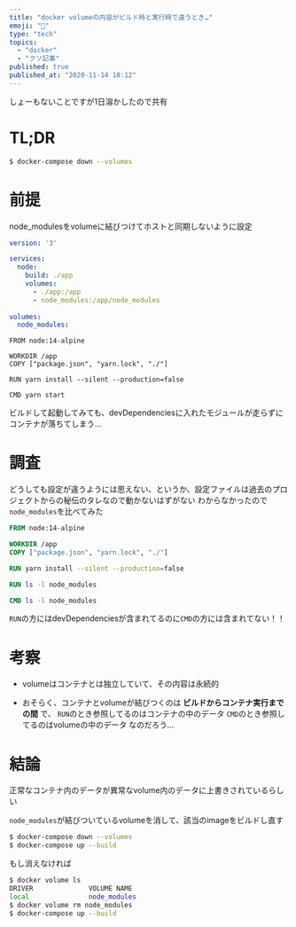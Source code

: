 ```yaml
---
title: "docker volumeの内容がビルド時と実行時で違うとき…"
emoji: "🛌"
type: "tech"
topics:
  - "docker"
  - "クソ記事"
published: true
published_at: "2020-11-14 18:12"
---
```


しょーもないことですが1日溶かしたので共有

# TL;DR
```sh
$ docker-compose down --volumes
```

# 前提
node_modulesをvolumeに結びつけてホストと同期しないように設定

```yml:docker-compose.yml
version: '3'

services:
  node:
    build: ./app
    volumes:
      - ./app:/app
      - node_modules:/app/node_modules
      
volumes:
  node_modules:
```

```dockerfile:dockerfile
FROM node:14-alpine

WORKDIR /app
COPY ["package.json", "yarn.lock", "./"]

RUN yarn install --silent --production=false

CMD yarn start
```

ビルドして起動してみても、devDependenciesに入れたモジュールが走らずにコンテナが落ちてしまう…

# 調査
どうしても設定が違うようには思えない、というか、設定ファイルは過去のプロジェクトからの秘伝のタレなので動かないはずがない
わからなかったので`node_modules`を比べてみた

```dockerfile
FROM node:14-alpine

WORKDIR /app
COPY ["package.json", "yarn.lock", "./"]

RUN yarn install --silent --production=false

RUN ls -l node_modules

CMD ls -l node_modules
```

`RUN`の方にはdevDependenciesが含まれてるのに`CMD`の方には含まれてない！！

# 考察
- volumeはコンテナとは独立していて、その内容は永続的

- おそらく、コンテナとvolumeが結びつくのは **ビルドからコンテナ実行までの間** で、
  `RUN`のとき参照してるのはコンテナの中のデータ
  `CMD`のとき参照してるのはvolumeの中のデータ
  なのだろう…

# 結論
正常なコンテナ内のデータが異常なvolume内のデータに上書きされているらしい

`node_modules`が結びついているvolumeを消して、該当のimageをビルドし直す
```sh
$ docker-compose down --volumes
$ docker-compose up --build
```

もし消えなければ
```sh
$ docker volume ls
DRIVER              VOLUME NAME
local               node_modules
$ docker volume rm node_modules
$ docker-compose up --build
```
